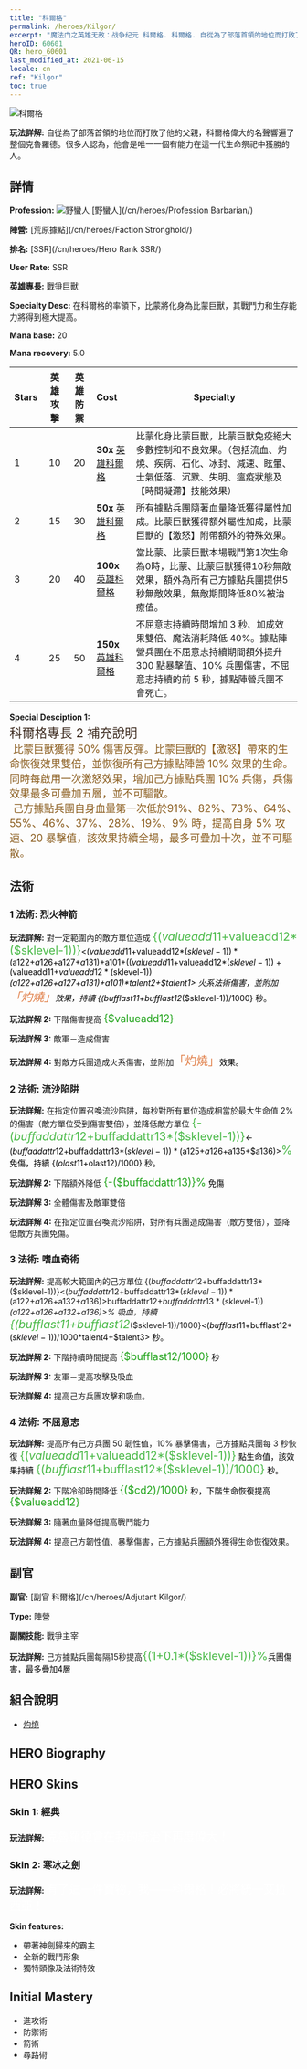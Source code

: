 ```yaml
---
title: "科爾格"
permalink: /heroes/Kilgor/
excerpt: "魔法门之英雄无敌：战争纪元 科爾格. 科爾格. 自從為了部落首領的地位而打敗了他的父親，科爾格偉大的名聲響遍了整個克魯羅德。很多人認為，他會是唯一一個有能力在這一代生命祭祀中獲勝的人。"
heroID: 60601
QR: hero_60601
last_modified_at: 2021-06-15
locale: cn
ref: "Kilgor"
toc: true
---
```

  ![科爾格](/images/h/h_Kilgor.jpg)

 **玩法詳解:** 自從為了部落首領的地位而打敗了他的父親，科爾格偉大的名聲響遍了整個克魯羅德。很多人認為，他會是唯一一個有能力在這一代生命祭祀中獲勝的人。
## 詳情
 **Profession:** ![野蠻人](/images/h/h_prof_7.png)  [野蠻人](/cn/heroes/Profession Barbarian/)

 **陣營:** [荒原據點](/cn/heroes/Faction Stronghold/)

 **排名:** [SSR](/cn/heroes/Hero Rank SSR/)

 **User Rate:** SSR

 **英雄專長:** 戰爭巨獸

 **Specialty Desc:** 在科爾格的率領下，比蒙將化身為比蒙巨獸，其戰鬥力和生存能力將得到極大提高。

 **Mana base:** 20

 **Mana recovery:** 5.0


  | Stars | 英雄攻擊 | 英雄防禦 | Cost |     Specialty     |
  |---------|:---------------:|:---------------:|:--|--------------------|
  |    1    | 10 | 20 | **30x** [英雄科爾格](/cn/Items/her_374/) | 比蒙化身比蒙巨獸，比蒙巨獸免疫絕大多數控制和不良效果。（包括流血、灼燒、疾病、石化、冰封、減速、眩暈、士氣低落、沉默、失明、瘟疫狀態及【時間凝滯】技能效果） |
  |    2    | 15 | 30 | **50x** [英雄科爾格](/cn/Items/her_374/) | 所有據點兵團隨著血量降低獲得屬性加成。比蒙巨獸獲得額外屬性加成，比蒙巨獸的【激怒】附帶額外的特殊效果。 |
  |    3    | 20 | 40 | **100x** [英雄科爾格](/cn/Items/her_374/) | 當比蒙、比蒙巨獸本場戰鬥第1次生命為0時，比蒙、比蒙巨獸獲得10秒無敵效果，額外為所有己方據點兵團提供5秒無敵效果，無敵期間降低80%被治療值。 |
  |    4    | 25 | 50 | **150x** [英雄科爾格](/cn/Items/her_374/) | 不屈意志持續時間增加 3 秒、加成效果雙倍、魔法消耗降低 40%。據點陣營兵團在不屈意志持續期間額外提升 300 點暴擊值、10% 兵團傷害，不屈意志持續的前 5 秒，據點陣營兵團不會死亡。 |

 **Special Desciption 1:** <span style="color: #ffffff">　</span><br/><span style="color: #3c2a1e;font-size:22px">科爾格專長 2 補充說明</span><br/><span style="color: #ffffff;font-size:6px">　</span><span style="color: #8a5c1d;font-size:18px">比蒙巨獸獲得 50% 傷害反彈。比蒙巨獸的【激怒】帶來的生命恢復效果雙倍，並恢復所有己方據點陣營 10% 效果的生命。同時每啟用一次激怒效果，增加己方據點兵團 10% 兵傷，兵傷效果最多可疊加五層，並不可驅散。　</span><br/><span style="color: #ffffff;font-size:6px">　</span><span style="color: #8a5c1d;font-size:18px">己方據點兵團自身血量第一次低於91%、82%、73%、64%、55%、46%、37%、28%、19%、9% 時，提高自身 5% 攻速、20 暴擊值，該效果持續全場，最多可疊加十次，並不可驅散。</span>

## 法術
### 1 法術: 烈火神箭
 **玩法詳解:** 對一定範圍內的敵方單位造成 <span style="color: #48b946;font-size:20px">{($valueadd11+$valueadd12*($sklevel-1))}</span><span style="color: black"><($valueadd11+$valueadd12*($sklevel-1))*($a122+$a126+$a127+$a131)+$a101+(($valueadd11+$valueadd12*($sklevel-1))+($valueadd11+$valueadd12*($sklevel-1))*($a122+$a126+$a127+$a131)+$a101)*$talent2+$talent1> 火系法術傷害，並附加<span style="color: #e07c44;font-size:20px">「灼燒」</span><span style="color: black">效果，持續 {($bufflast11+$bufflast12*($sklevel-1))/1000} 秒。

 **玩法詳解 2:** 下階傷害提高 <span style="color: #1ca216;font-size:18px">{$valueadd12}</span><span style="color: black">

 **玩法詳解 3:** 敵軍－造成傷害

 **玩法詳解 4:** 對敵方兵團造成火系傷害，並附加<span style="color: #e07c44;font-size:20px">「灼燒」</span><span style="color: black">效果。

### 2 法術: 流沙陷阱
 **玩法詳解:** 在指定位置召喚流沙陷阱，每秒對所有單位造成相當於最大生命值 2% 的傷害（敵方單位受到傷害雙倍），並降低敵方單位 <span style="color: #48b946;font-size:20px">{-($buffaddattr12+$buffaddattr13*($sklevel-1))}</span><span style="color: black"><-($buffaddattr12+$buffaddattr13*($sklevel-1))*($a125+$a126+$a135+$a136)><span style="color: #48b946;font-size:20px">%</span><span style="color: black"> 免傷，持續 {($olast11+$olast12)/1000} 秒。

 **玩法詳解 2:** 下階額外降低 <span style="color: #1ca216;font-size:18px">{-($buffaddattr13)}%</span><span style="color: black"> 免傷

 **玩法詳解 3:** 全體傷害及敵軍雙倍

 **玩法詳解 4:** 在指定位置召喚流沙陷阱，對所有兵團造成傷害（敵方雙倍），並降低敵方兵團免傷。

### 3 法術: 嗜血奇術
 **玩法詳解:** 提高較大範圍內的己方單位 {($buffaddattr12+$buffaddattr13*($sklevel-1))}<($buffaddattr12+$buffaddattr13*($sklevel-1))*($a122+$a126+$a132+$a136)>% 攻擊和 {($buffaddattr22+$buffaddattr23*($sklevel-1))}<($buffaddattr12+$buffaddattr13*($sklevel-1))*($a122+$a126+$a132+$a136)>% 吸血，持續 <span style="color: #48b946;font-size:20px">{($bufflast11+$bufflast12*($sklevel-1))/1000}</span><span style="color: black"><($bufflast11+$bufflast12*($sklevel-1))/1000*$talent4+$talent3> 秒。

 **玩法詳解 2:** 下階持續時間提高 <span style="color: #1ca216;font-size:18px">{$bufflast12/1000}</span><span style="color: black"> 秒

 **玩法詳解 3:** 友軍－提高攻擊及吸血

 **玩法詳解 4:** 提高己方兵團攻擊和吸血。

### 4 法術: 不屈意志
 **玩法詳解:** 提高所有己方兵團 50 韌性值，10% 暴擊傷害，己方據點兵團每 3 秒恢復 <span style="color: #48b946;font-size:20px">{($valueadd11+$valueadd12*($sklevel-1))}</span><span style="color: black"> 點生命值，該效果持續 <span style="color: #48b946;font-size:20px">{($bufflast11+$bufflast12*($sklevel-1))/1000}</span><span style="color: black"> 秒。

 **玩法詳解 2:** 下階冷卻時間降低 <span style="color: #1ca216;font-size:18px">{($cd2)/1000}</span><span style="color: black"> 秒，下階生命恢復提高 <span style="color: #1ca216;font-size:18px">{$valueadd12}</span><span style="color: black">

 **玩法詳解 3:** 隨著血量降低提高戰鬥能力

 **玩法詳解 4:** 提高己方韌性值、暴擊傷害，己方據點兵團額外獲得生命恢復效果。


## 副官

 **副官:**  [副官 科爾格](/cn/heroes/Adjutant Kilgor/) 

 **Type:**  陣營 

 **副關技能:**  戰爭主宰 

 **玩法詳解:** 己方據點兵團每隔15秒提高<span style="color: #48b946;font-size:20px">{(1+0.1*($sklevel-1))}%</span><span style="color: black">兵團傷害，最多疊加4層

## 組合說明

* [灼燒](/cn/combination/灼燒/) 

## HERO Biography

## HERO Skins
### Skin 1: **經典**

 **玩法詳解:** <span style="color: #ffffff;font-size:20px">克魯羅德會在我的統治下再度偉大！</span>


### Skin 2: **寒冰之劍**

 **玩法詳解:** <span style="color: #ffffff;font-size:20px">有了這一件寶物，我——科爾格！必將統一艾拉西亞！</span>

 **Skin features:** 

   - 帶著神劍歸來的霸主
   - 全新的戰鬥形象
   - 獨特頭像及法術特效


## Initial Mastery
   - 進攻術
   - 防禦術
   - 箭術
   - 尋路術
